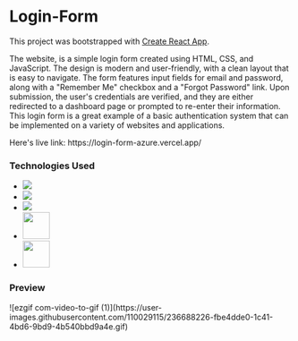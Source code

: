 # Login-Form

This project was bootstrapped with [Create React App](https://github.com/facebook/create-react-app).
<p> The website, is a simple login form created using HTML, CSS, and JavaScript. The design is modern and user-friendly, with a clean layout that is easy to navigate. The form features input fields for email and password, along with a "Remember Me" checkbox and a "Forgot Password" link. Upon submission, the user's credentials are verified, and they are either redirected to a dashboard page or prompted to re-enter their information. This login form is a great example of a basic authentication system that can be implemented on a variety of websites and applications.</p>
Here's live link: https://login-form-azure.vercel.app/

<h3>Technologies Used </h3>
<ul>
<li> <img src="https://img.icons8.com/color/48/000000/html-5--v1.png"/></li> <li> <img src="https://img.icons8.com/color/48/000000/css3.png"/></li>  
<li> <img src="https://img.icons8.com/color/48/000000/javascript--v2.png"/> </li> 
<li><img src="https://upload.wikimedia.org/wikipedia/commons/a/a7/React-icon.svg"  width="48" height="48"/> </li>
<li><img src="https://upload.wikimedia.org/wikipedia/commons/b/b2/Bootstrap_logo.svg"  width="48" height="48"/></li>
</ul>

<h3>Preview</h3>
![ezgif com-video-to-gif (1)](https://user-images.githubusercontent.com/110029115/236688226-fbe4dde0-1c41-4bd6-9bd9-4b540bbd9a4e.gif)
